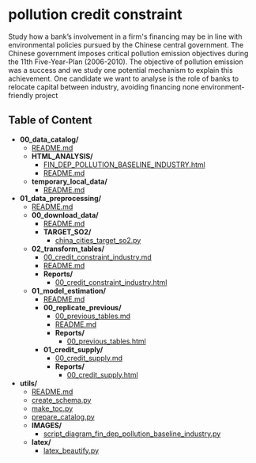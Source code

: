 
# pollution credit constraint



Study how a bank’s involvement in a firm's financing may be in line with environmental policies pursued by the Chinese central government. The Chinese government imposes critical pollution emission objectives during the 11th Five-Year-Plan (2006-2010). The objective of pollution emission was a success and we study one potential mechanism to explain this achievement. One candidate we want to analyse is the role of banks to relocate capital between industry, avoiding financing none environment-friendly project

## Table of Content

 - **00_data_catalog/**
   - [README.md](https://github.com/thomaspernet/pollution_credit_constraint/tree/master/00_data_catalog/README.md)
   - **HTML_ANALYSIS/**
     - [FIN_DEP_POLLUTION_BASELINE_INDUSTRY.html](https://htmlpreview.github.io/?https://github.com/thomaspernet/pollution_credit_constraint/blob/master/00_data_catalog/HTML_ANALYSIS/FIN_DEP_POLLUTION_BASELINE_INDUSTRY.html)
     - [README.md](https://github.com/thomaspernet/pollution_credit_constraint/tree/master/00_data_catalog/HTML_ANALYSIS/README.md)
   - **temporary_local_data/**
     - [README.md](https://github.com/thomaspernet/pollution_credit_constraint/tree/master/00_data_catalog/temporary_local_data/README.md)
 - **01_data_preprocessing/**
   - [README.md](https://github.com/thomaspernet/pollution_credit_constraint/tree/master/01_data_preprocessing/README.md)
   - **00_download_data/**
     - [README.md](https://github.com/thomaspernet/pollution_credit_constraint/tree/master/01_data_preprocessing/00_download_data/README.md)
     - **TARGET_SO2/**
       - [china_cities_target_so2.py](https://github.com/thomaspernet/pollution_credit_constraint/tree/master/01_data_preprocessing/00_download_data/TARGET_SO2/china_cities_target_so2.py)
   - **02_transform_tables/**
     - [00_credit_constraint_industry.md](https://github.com/thomaspernet/pollution_credit_constraint/tree/master/01_data_preprocessing/02_transform_tables/00_credit_constraint_industry.md)
     - [README.md](https://github.com/thomaspernet/pollution_credit_constraint/tree/master/01_data_preprocessing/02_transform_tables/README.md)
     - **Reports/**
       - [00_credit_constraint_industry.html](https://htmlpreview.github.io/?https://github.com/thomaspernet/pollution_credit_constraint/blob/master/01_data_preprocessing/02_transform_tables/Reports/00_credit_constraint_industry.html)
   - **01_model_estimation/**
     - [README.md](https://github.com/thomaspernet/pollution_credit_constraint/tree/master/02_data_analysis/01_model_estimation/README.md)
     - **00_replicate_previous/**
       - [00_previous_tables.md](https://github.com/thomaspernet/pollution_credit_constraint/tree/master/02_data_analysis/01_model_estimation/00_replicate_previous/00_previous_tables.md)
       - [README.md](https://github.com/thomaspernet/pollution_credit_constraint/tree/master/02_data_analysis/01_model_estimation/00_replicate_previous/README.md)
       - **Reports/**
         - [00_previous_tables.html](https://htmlpreview.github.io/?https://github.com/thomaspernet/pollution_credit_constraint/blob/master/02_data_analysis/01_model_estimation/00_replicate_previous/Reports/00_previous_tables.html)
     - **01_credit_supply/**
       - [00_credit_supply.md](https://github.com/thomaspernet/pollution_credit_constraint/tree/master/02_data_analysis/01_model_estimation/01_credit_supply/00_credit_supply.md)
       - **Reports/**
         - [00_credit_supply.html](https://htmlpreview.github.io/?https://github.com/thomaspernet/pollution_credit_constraint/blob/master/02_data_analysis/01_model_estimation/01_credit_supply/Reports/00_credit_supply.html)
 - **utils/**
   - [README.md](https://github.com/thomaspernet/pollution_credit_constraint/tree/master/utils/README.md)
   - [create_schema.py](https://github.com/thomaspernet/pollution_credit_constraint/tree/master/utils/create_schema.py)
   - [make_toc.py](https://github.com/thomaspernet/pollution_credit_constraint/tree/master/utils/make_toc.py)
   - [prepare_catalog.py](https://github.com/thomaspernet/pollution_credit_constraint/tree/master/utils/prepare_catalog.py)
   - **IMAGES/**
     - [script_diagram_fin_dep_pollution_baseline_industry.py](https://github.com/thomaspernet/pollution_credit_constraint/tree/master/utils/IMAGES/script_diagram_fin_dep_pollution_baseline_industry.py)
   - **latex/**
     - [latex_beautify.py](https://github.com/thomaspernet/pollution_credit_constraint/tree/master/utils/latex/latex_beautify.py)
